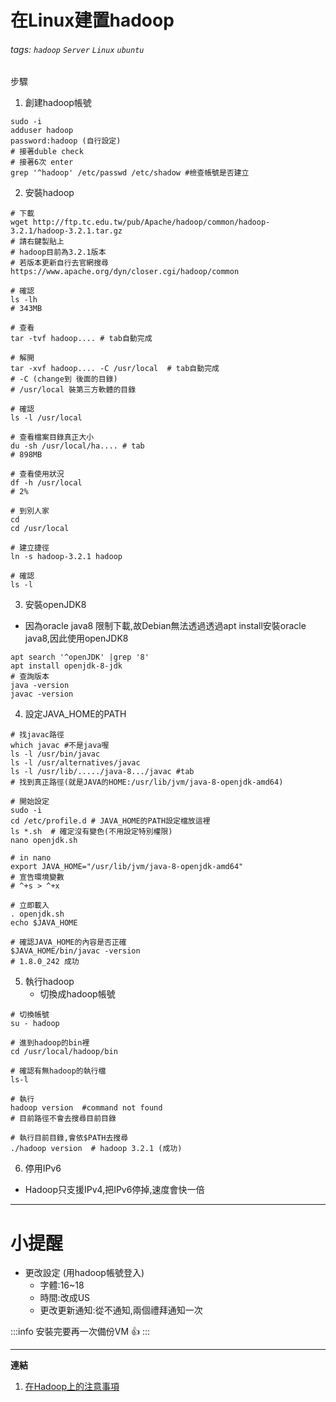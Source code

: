 # 在Linux建置hadoop 
###### tags: `hadoop` `Server` `Linux` `ubuntu`
步驟
1. 創建hadoop帳號
```shell=1
sudo -i
adduser hadoop
password:hadoop (自行設定)
# 接著duble check
# 接著6次 enter
grep '^hadoop' /etc/passwd /etc/shadow #檢查帳號是否建立
```
2. 安裝hadoop
 ```shell=1
# 下載
wget http://ftp.tc.edu.tw/pub/Apache/hadoop/common/hadoop-3.2.1/hadoop-3.2.1.tar.gz 
 # 請右鍵製貼上
 # hadoop目前為3.2.1版本
 # 若版本更新自行去官網搜尋 https://www.apache.org/dyn/closer.cgi/hadoop/common
 
 # 確認
 ls -lh
 # 343MB
 
 # 查看
 tar -tvf hadoop.... # tab自動完成
 
 # 解開
 tar -xvf hadoop.... -C /usr/local  # tab自動完成
 # -C (change到 後面的目錄)
 # /usr/local 裝第三方軟體的目錄
 
 # 確認
 ls -l /usr/local
 
 # 查看檔案目錄真正大小
 du -sh /usr/local/ha.... # tab
 # 898MB
 
 # 查看使用狀況
 df -h /usr/local
 # 2%
 
 # 到別人家
 cd
 cd /usr/local
 
 # 建立捷徑
 ln -s hadoop-3.2.1 hadoop
 
 # 確認
 ls -l
 ```
3. 安裝openJDK8
 * 因為oracle java8 限制下載,故Debian無法透過透過apt install安裝oracle java8,因此使用openJDK8
```bash=1
apt search '^openJDK' |grep '8'
apt install openjdk-8-jdk
# 查詢版本
java -version
javac -version
```
4. 設定JAVA_HOME的PATH
```shell=1
# 找javac路徑
which javac #不是java喔
ls -l /usr/bin/javac
ls -l /usr/alternatives/javac
ls -l /usr/lib/...../java-8.../javac #tab
# 找到真正路徑(就是JAVA的HOME:/usr/lib/jvm/java-8-openjdk-amd64)

# 開始設定
sudo -i
cd /etc/profile.d # JAVA_HOME的PATH設定檔放這裡
ls *.sh  # 確定沒有變色(不用設定特別權限)
nano openjdk.sh

# in nano
export JAVA_HOME="/usr/lib/jvm/java-8-openjdk-amd64"
# 宣告環境變數
# ^+s > ^+x

# 立即載入
. openjdk.sh
echo $JAVA_HOME

# 確認JAVA_HOME的內容是否正確
$JAVA_HOME/bin/javac -version
# 1.8.0_242 成功
```
5. 執行hadoop
   * 切換成hadoop帳號
```shell=1
# 切換帳號
su - hadoop

# 進到hadoop的bin裡
cd /usr/local/hadoop/bin

# 確認有無hadoop的執行檔
ls-l

# 執行
hadoop version  #command not found
# 目前路徑不會去搜尋目前目錄

# 執行目前目錄,會依$PATH去搜尋
./hadoop version  # hadoop 3.2.1 (成功)

```
6. 停用IPv6
* Hadoop只支援IPv4,把IPv6停掉,速度會快一倍


---

# 小提醒
* 更改設定 (用hadoop帳號登入)
    * 字體:16~18
    * 時間:改成US
    * 更改更新通知:從不通知,兩個禮拜通知一次

:::info
安裝完要再一次備份VM :+1: 
:::


---
**連結**
1. [在Hadoop上的注意事項](/CkvZCoF7QVu_oii4tve1kA)